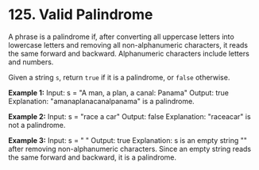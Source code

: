 # 125. Valid Palindrome

A phrase is a palindrome if, after converting all uppercase letters into lowercase letters and removing all non-alphanumeric characters,
it reads the same forward and backward. Alphanumeric characters include letters and numbers.

Given a string `s`, return `true` if it is a palindrome, or `false` otherwise.

 

**Example 1:**
Input: s = "A man, a plan, a canal: Panama"
Output: true
Explanation: "amanaplanacanalpanama" is a palindrome.

**Example 2:**
Input: s = "race a car"
Output: false
Explanation: "raceacar" is not a palindrome.

**Example 3:**
Input: s = " "
Output: true
Explanation: s is an empty string "" after removing non-alphanumeric characters.
Since an empty string reads the same forward and backward, it is a palindrome.

